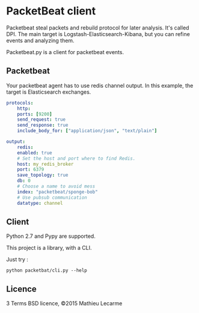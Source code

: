 PacketBeat client
=================

Packetbeat steal packets and rebuild protocol for later analysis. It's called DPI.
The main target is Logstash-Elasticsearch-Kibana, but you can refine events and analyzing them.

Packetbeat.py is a client for packetbeat events.

Packetbeat
----------

Your packetbeat agent has to use redis channel output.
In this example, the target is Elasticsearch exchanges.

```YAML
protocols:
    http:
    ports: [9200]
    send_request: true
    send_response: true
    include_body_for: ["application/json", "text/plain"]

output:
    redis:
    enabled: true
    # Set the host and port where to find Redis.
    host: my_redis_broker
    port: 6379
    save_topology: true
    db: 0
    # Choose a name to avoid mess
    index: "packetbeat/sponge-bob"
    # Use pubsub communication
    datatype: channel
```

Client
------

Python 2.7 and Pypy are supported.

This project is a library, with a CLI.

Just try :

    python packetbat/cli.py --help


Licence
-------

3 Terms BSD licence, ©2015 Mathieu Lecarme
